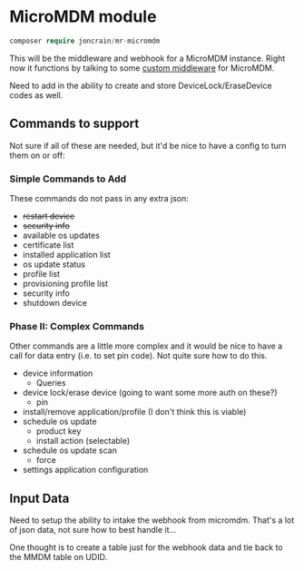 # MicroMDM module

```php
composer require joncrain/mr-micromdm
```

This will be the middleware and webhook for a MicroMDM instance. Right now it functions by talking to some [custom middleware](https://joncrain.github.io/2018/11/08/micromdm_munki_partiii.html) for MicroMDM. 

Need to add in the ability to create and store DeviceLock/EraseDevice codes as well.

## Commands to support

Not sure if all of these are needed, but it'd be nice to have a config to turn them on or off:

### Simple Commands to Add
These commands do not pass in any extra json:
* ~~restart device~~
* ~~security info~~
* available os updates
* certificate list
* installed application list
* os update status
* profile list
* provisioning profile list
* security info
* shutdown device

### Phase II: Complex Commands
Other commands are a little more complex and it would be nice to have a call for data entry (i.e. to set pin code). Not quite sure how to do this.

* device information
    * Queries
* device lock/erase device (going to want some more auth on these?)
    * pin 
* install/remove application/profile (I don't think this is viable)
* schedule os update
    * product key
    * install action (selectable)
* schedule os update scan
    * force
* settings application configuration

## Input Data

Need to setup the ability to intake the webhook from micromdm. That's a lot of json data, not sure how to best handle it...

One thought is to create a table just for the webhook data and tie back to the MMDM table on UDID.
